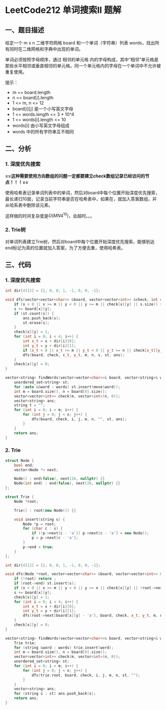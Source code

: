 # LeetCode212 单词搜索II 题解

## 一、题目描述

给定一个 m x n 二维字符网格 board 和一个单词（字符串）列表 words，找出所有同时在二维网格和字典中出现的单词。

单词必须按照字母顺序，通过 相邻的单元格 内的字母构成，其中“相邻”单元格是那些水平相邻或垂直相邻的单元格。同一个单元格内的字母在一个单词中不允许被重复使用。

提示：

+ m == board.length
+ n == board[i].length
+ 1 <= m, n <= 12
+ board[i][j] 是一个小写英文字母
+ 1 <= words.length <= 3 * 10^4
+ 1 <= words[i].length <= 10
+ words[i] 由小写英文字母组成
+ words 中的所有字符串互不相同



## 二、分析

### 1. 深度优先搜索

**==这种需要使用方向数组的问题一定都要建立check数组记录已经访问的节点！！！==**

使用哈希表记录单词列表中的单词，然后对board中每个位置开始深度优先搜索，最长递归10层，记录当前字符串是否在哈希表中，如果在，就加入答案数组，并从哈系表中删除该元素。

这样做的时间复杂度是$O(MN4^{10})$，会超时。。。



### 2. Trie树

对单词列表建立Trie树，然后对board中每个位置开始深度优先搜索，能够到达end标记为真的位置就加入答案，为了方便去重，使用哈希表。



## 三、代码

### 1. 深度优先搜索

```c++
int dir[4][2] = {1, 0, 0, 1, -1, 0, 0, -1};

void dfs(vector<vector<char>> &board, vector<vector<int>> &check, int x, int y, int &m, int &n, string s, unordered_set<string> &st, vector<string> &ans) {
    if (x < 0 || x >= m || y < 0 || y >= m || check[x][y] || s.size() > 10) return ;
    s += board[x][y];
    if (st.count(s)) {
        ans.push_back(s);
        st.erase(s);
    }
    check[x][y] = 1;
    for (int i = 0; i < 4; i++) {
        int x_t = x + dir[i][0];
        int y_t = y + dir[i][1];
        if (x_t < 0 || x_t >= m || y_t < 0 || y_t >= n || check[x_t][y_t]) continue;
        dfs(board, check, x_t, y_t, m, n, s, st, ans);
    }
    check[x][y] = 0;
}

vector<string> findWords(vector<vector<char>>& board, vector<string>& words) {
    unordered_set<string> st;
    for (auto &&word : words) st.insert(move(word));
    int m = board.size(), n = board[0].size();
    vector<vector<int>> check(m, vector<int>(n, 0));
    vector<string> ans;
    string t = "";
    for (int i = 0; i < m; i++) {
        for (int j = 0; j < n; j++) {
            dfs(board, check, i, j, m, n, "", st, ans);
        }
    }
    return ans;
}
```



### 2. Trie

```c++
struct Node {
    bool end;
    vector<Node *> next;

    Node() : end(false), next(26, nullptr) {}
    Node(int end) : end(false), next(26, nullptr) {}
};

struct Trie {
    Node *root;

    Trie() : root(new Node()) {}

    void insert(string s) {
        Node *p = root;
        for (char c : s) {
            if (!p->next[c - 'a']) p->next[c - 'a'] = new Node();
            p = p->next[c - 'a'];
        }
        p->end = true;
    }
};

int dir[4][2] = {1, 0, 0, 1, -1, 0, 0, -1};

void dfs(Node *root, vector<vector<char>> &board, vector<vector<int>> &check, int x, int y, int &m, int &n, unordered_set<string> &st, string s) {
    if (!root) return ;
    if (root->end) st.insert(s);
    if (x < 0 || x >= m || y < 0 || y >= n || check[x][y] || !root->next[board[x][y] - 'a']) return ;
    s += board[x][y];
    check[x][y] = 1;
    for (int i = 0; i < 4; i++) {
        int x_t = x + dir[i][0];
        int y_t = y + dir[i][1];
        dfs(root->next[board[x][y] - 'a'], board, check, x_t, y_t, m, n, st, s);
    }
    check[x][y] = 0;
}

vector<string> findWords(vector<vector<char>>& board, vector<string>& words) {
    Trie trie;
    for (string &word : words) trie.insert(word);
    int m = board.size(), n = board[0].size();
    vector<vector<int>> check(m, vector<int>(n, 0));
    unordered_set<string> st;
    for (int i = 0; i < m; i++) {
        for (int j = 0; j < n; j++) {
            dfs(trie.root, board, check, i, j, m, n, st, "");
        }
    }
    vector<string> ans;
    for (string s : st) ans.push_back(s);
    return ans;
}
```

